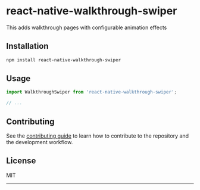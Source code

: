 # react-native-walkthrough-swiper

This adds walkthrough pages with configurable animation effects

## Installation

```sh
npm install react-native-walkthrough-swiper
```

## Usage

```js
import WalkthroughSwiper from 'react-native-walkthrough-swiper';

// ...


```

## Contributing

See the [contributing guide](CONTRIBUTING.md) to learn how to contribute to the repository and the development workflow.

## License

MIT

---
